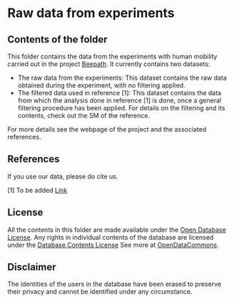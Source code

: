 Raw data from experiments
====================

## Contents of the folder

This folder contains the data from the experiments with human mobility carried out in the project [Beepath](http://bee-path.net/?lang=en).
It currently contains two datasets:

- The raw data from the experiments: This dataset contains the raw data obtained during the experiment, with no filtering applied.
- The filtered data used in reference [1]: This dataset contains the data from which the analysis done in reference [1] is done, once a general filtering procedure has been applied. For details on the filtering and its contents, check out the SM of the reference.

For more details see the webpage of the project and the associated references.

## References

If you use our data, please do cite us.

[1] To be added
	[Link]()
	

## License

All the contents in this folder are made available under the [Open Database License](http://opendatacommons.org/licenses/odbl/1.0/).
Any rights in individual contents of the database are licensed under the [Database Contents License](http://opendatacommons.org/licenses/dbcl/1.0/)
See more at [OpenDataCommons](http://opendatacommons.org/licenses/odbl/#sthash.u3haIssr.dpuf).

## Disclaimer

The identities of the users in the database have been erased to preserve their privacy and cannot be identified under any circumstance.
